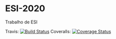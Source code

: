 # ESI-2020
Trabalho de ESI

Travis: [![Build Status](https://travis-ci.com/15483114/ESI-2020.svg?token=tjzKqugzp6KafpymHB5G&branch=master)](https://travis-ci.com/15483114/ESI-2020)
Coveralls: [![Coverage Status](https://coveralls.io/repos/github/15483114/ESI-2020/badge.svg?branch=master)](https://coveralls.io/github/15483114/ESI-2020?branch=master)
